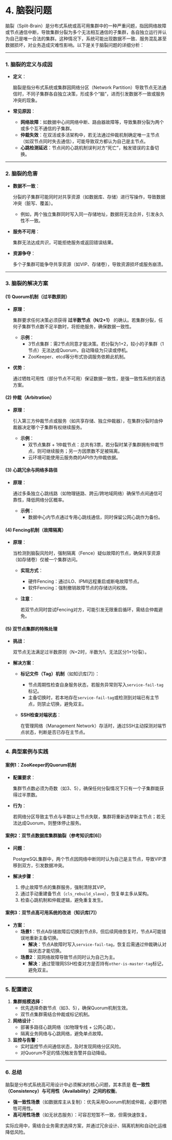 # 4. 脑裂问题

脑裂（Split-Brain）是分布式系统或高可用集群中的一种严重问题，指因网络故障或节点通信中断，导致集群分裂为多个无法相互通信的子集群，各自独立运行并认为自己是唯一合法的集群。这种情况下，系统可能出现数据不一致、服务混乱甚至数据损坏，对业务造成灾难性影响。以下是关于脑裂问题的详细分析：

***

### **1. 脑裂的定义与成因**

- **定义**： &#x20;

  脑裂是指分布式系统或集群因网络分区（Network Partition）导致节点无法通信时，不同子集群各自独立决策，形成多个“脑”，进而引发数据不一致或服务冲突的现象。
- **常见原因**： &#x20;
  - **网络故障**：如数据中心间网络中断、路由器故障等，导致集群分裂为两个或多个互不通信的子集群。 &#x20;
  - **仲裁失效**：在双活或多活架构中，若无法通过仲裁机制确定唯一主节点（如双节点同时失去通信），可能导致双方都认为自己是主节点。 &#x20;
  - **心跳检测延迟**：节点间的心跳机制误判对方“死亡”，触发错误的主备切换。

***

### **2. 脑裂的危害**

- **数据不一致**： &#x20;

  分裂的子集群可能同时对共享资源（如数据库、存储）进行写操作，导致数据冲突（脏写、覆盖）。 &#x20;
  - 例如，两个独立集群同时写入同一存储地址，数据将无法合并，引发永久性不一致。
- **服务不可用**： &#x20;

  集群无法达成共识，可能拒绝服务或返回错误结果。 &#x20;
- **资源争夺**： &#x20;

  多个子集群可能争夺共享资源（如VIP、存储卷），导致资源损坏或服务崩溃。

***

### **3. 脑裂的解决方案**

#### **(1) Quorum机制（过半数原则）**

- **原理**： &#x20;

  集群要求任何决策必须获得 **过半数节点（N/2+1）** 的确认。若集群分裂，任何子集群节点数不足半数时，将拒绝服务，确保数据一致性。 &#x20;
  - **示例**： &#x20;
    - 3节点集群：需2节点同意才能决策。若分裂为1+2，较小的子集群（1节点）无法达成Quorum，自动降级为只读或停机。 &#x20;
    - ZooKeeper、etcd等分布式协调服务依赖此机制。
- **优势**： &#x20;

  通过牺牲可用性（部分节点不可用）保证数据一致性，是强一致性系统的首选方案。

#### **(2) 仲裁（Arbitration）**

- **原理**： &#x20;

  引入第三方仲裁节点或服务（如共享存储、独立仲裁器），在集群分裂时由仲裁器决定哪个子集群有权继续服务。 &#x20;
  - **示例**： &#x20;
    - 双节点集群 + 1仲裁节点：总共有3票，若分裂时某子集群拥有仲裁节点，则可继续服务；另一方因票数不足被隔离。 &#x20;
    - 云环境可能使用云服务商的API作为仲裁依据。

#### **(3) 心跳冗余与网络多路径**

- **原理**： &#x20;

  通过多条独立心跳线路（如物理链路、跨云/跨地域网络）确保节点间通信可靠性，降低网络分区概率。 &#x20;
  - **示例**： &#x20;
    - 数据中心内节点通过专用心跳线通信，同时保留公网心跳作为备份。

#### **(4) Fencing机制（故障隔离）**

- **原理**： &#x20;

  当检测到脑裂风险时，强制隔离（Fence）疑似故障的节点，确保共享资源（如存储卷）仅被一个集群访问。 &#x20;
  - **实现方式**： &#x20;
    - 硬件Fencing：通过iLO、IPMI远程重启或断电故障节点。 &#x20;
    - 软件Fencing：强制撤销故障节点的存储访问权限。 &#x20;
  - **注意**： &#x20;

    若双节点同时尝试Fencing对方，可能引发无限重启循环，需结合仲裁避免。

#### **(5) 双节点集群的特殊处理**

- **挑战**： &#x20;

  双节点无法满足过半数原则（N=2时，半数为1，无法区分1+1分裂）。 &#x20;
- **解决方案**： &#x20;
  - **标记文件（Tag）机制**（如知识库\[7]）： &#x20;
    - 节点周期性检查自身服务状态，若服务异常则写入`service-fail-tag`标记。 &#x20;
    - 主备切换时，若本地存在`service-fail-tag`或检测到对端已有主节点，则禁止切换，避免双主。 &#x20;
  - **SSH检查对端状态**： &#x20;

    在管理网络（Management Network）存活时，通过SSH主动探测对端节点状态，判断是否已存在主节点。

***

### **4. 典型案例与实践**

#### **案例1：ZooKeeper的Quorum机制**

- **配置要求**： &#x20;

  集群节点数必须为奇数（如3、5），确保任何分裂情况下只有一个子集群能获得过半票数。 &#x20;
- **行为**： &#x20;

  若网络分区导致主节点与半数以上节点失联，集群将重新选举新主节点；若无法达成Quorum，则整体停止服务。

#### **案例2：双节点数据库集群脑裂（参考知识库\[6]）**

- **问题**： &#x20;

  PostgreSQL集群中，两个节点因网络中断同时认为自己是主节点，导致VIP漂移到双方，引发数据冲突。 &#x20;
- **解决步骤**： &#x20;
  1. 停止故障节点的集群服务，强制清除其VIP。 &#x20;
  2. 通过手动重建备节点（`cls_rebuild_slave`），恢复单主多从架构。 &#x20;
  3. 检查心跳机制和仲裁逻辑，避免重复发生。

#### **案例3：双节点高可用系统的改进（知识库\[7]）**

- **方案**： &#x20;
  - **场景1**：节点A存储故障后切换到节点B，但后续网络恢复时，节点A可能错误地重新主备切换。 &#x20;
    - **解决**：节点A故障时写入`service-fail-tag`，恢复后需通过仲裁确认对端状态才能切换。 &#x20;
  - **场景2**：双网络故障导致节点同时认为自己为主。 &#x20;
    - **解决**：通过管理网SSH检查对方是否持有`other-is-master-tag`标记，避免双主。

***

### **5. 配置建议**

1. **集群规模选择**： &#x20;
   - 优先选择奇数节点（如3、5），确保Quorum机制生效。 &#x20;
   - 双节点集群需结合仲裁或标记机制。
2. **网络设计**： &#x20;
   - 部署多路径心跳网络（如物理专线 + 公网心跳）。 &#x20;
   - 隔离业务网络与心跳网络，避免单点故障。
3. **监控与告警**： &#x20;
   - 实时监控节点间通信状态，及时发现网络分区风险。 &#x20;
   - 对Quorum不足的情况触发告警并自动降级。

***

### **6. 总结**

脑裂是分布式系统高可用设计中必须解决的核心问题，其本质是 **在一致性（Consistency）与可用性（Availability）之间的权衡**。 &#x20;

- **强一致性场景**（如数据库主从复制）：优先采用Quorum机制或仲裁，必要时牺牲可用性。 &#x20;
- **高可用性场景**（如无状态服务）：可容忍短暂不一致，但需快速恢复。 &#x20;

实际应用中，需结合业务需求选择方案，并通过冗余设计、隔离机制和自动化运维降低风险。
